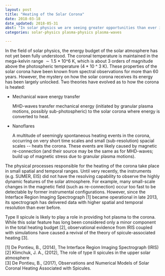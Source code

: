 ```yaml
--- 
layout: post 
title: "Heating of the Solar Corona"
date: 2018-03-18
date_updated: 2018-05-31
abst: "In solar physics we are seeing greater opportunities than ever in constraining the models with better observational data and in answering major scientific questions such as the 'coronal heating problem' "
categories: solar-physics plasma-physics plasma-waves

---
```



In the field of solar physics, the energy budget of the solar
atmosphere has not yet been fully understood. The coronal temperature
is maintained in the mega-kelvin range  ∼ 1.5 * 10^6 K, which is about
3 orders of magnitude above the photospheric temperature (4 * 10 ^ 3
K). These properties of the solar corona have been known from spectral
observations for more than 60 years. However, the mystery on how the
solar corona receives its energy has been largely unlocked. Two
theories have evolved as to how the corona is heated:

* Mechanical wave energy transfer

	MHD-waves transfer mechanical energy (initiated by granular plasma
    motions, possibly sub-photospheric) to the solar corona where
    energy is converted to heat.

* Nanoflares

	A multitude of seemingly spontaneous heating events in the corona,
    occurring on very short time scales and small (sub-resolution)
    spacial scales -- heats the corona. These events are likely caused
    by magnetic re-connection (and their source may be the same as for
    MHD-waves; build up of magnetic stress due to granular plasma
    motions).

The physical processes responsible for the heating of the corona take
place in small spatial and temporal ranges. Until very recently, the
instruments (e.g. SUMER, EIS) did not have the resolving capability to
observe the highly dynamic features of the solar atmosphere. For
example, many small-scale changes in the magnetic field (such as
re-connection) occur too fast to be detectable by former instrumental
configurations. However, since the Interface Region Imaging
Spectrograph [1] became operational in late
2013, its spectrograph has delivered data with higher spatial and
temporal resolution than ever before.

Type II spicule is likely to play a role in providing hot plasma to
the corona. While this solar feature has long been considered only a
minor component in the total heating budget [2], observational evidence from IRIS
coupled with simulations have caused a revival of the theory of
spicule-associated heating [3].

[1] De Pontieu, B., (2014), The Interface Region Imaging Spectrograph (IRIS)  
[2] Klimchuk, J. A., (2012), The role of type II spicules in the upper solar atmosphere  
[3] De Pontieu, B., (2017), Observations and Numerical Models of Solar Coronal Heating Associated with Spicules.

